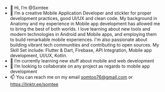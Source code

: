 - 👋 Hi, I’m @Sxmtee
- 👀 I’m a creative Mobile Application Developer and stickler for proper development practices, good UI/UX and clean code. My background in Anatomy and my experience in Mobile app development has allowed me to bring the best of both worlds. I love learning about new tools and modern technologies in Android and Mobile apps, and employing them to build remarkable mobile experiences. I'm also passionate about building vibrant tech communities and contributing to open sources. My Skill Set include: Flutter & Dart, Firebase, API Integration, Mobile app development, UI/UX, Kotlin.
- 🌱 I’m currently learning new stuff about mobile and web development
- 💞️ I’m looking to collaborate on any project as regards to mobile app development
- 📫 You can reach me on my email somtoo76@gmail.com or https://linktr.ee/somtee

